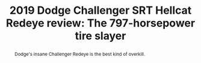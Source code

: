 ---
category: news
title: 2019 Dodge Challenger SRT Hellcat Redeye review&#58; The 797-horsepower tire slayer
abstract: Dodge's insane Challenger Redeye is the best kind of overkill.
publishedDateTime: 2019-03-13T10:00:42Z
sourceUrl: https://www.cnet.com/roadshow/reviews/2019-dodge-challenger-srt-hellcat-redeye-widebody-rwd-review/
type: article

provider:
  name: Roadshow
  id: V_AAni6Kp_global
tags:
  - Autos

images: 
  - url: assets/images/2019/3/2019-Dodge-Challenger-SRT-Hellcat-Redeye-review:-The-797-horsepower-tire-slayer-1.jpg
    width: 3000
    height: 2001
    quality: 98
    title: 2019 Dodge Challenger SRT Hellcat Redeye
    attribution: 
    focalRegion:
      x1: 1800
      x2: 1800
      y1: 1101
      y2: 1101

---